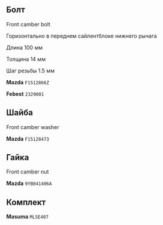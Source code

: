 ## Болт

Front camber bolt

Горизонтально в переднем сайлентблоке нижнего рычага

Длина 100 мм

Толщина 14 мм

Шаг резьбы 1.5 мм

__Mazda__ `F1512866Z`

__Febest__ `2329001`

## Шайба

Front camber washer

__Mazda__ `F15128473`

## Гайка

Front camber nut

__Mazda__ `9YB041406A`

## Комплект

__Masuma__ `MLSE407`
